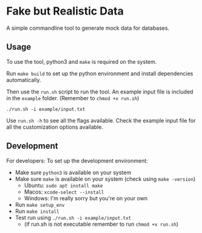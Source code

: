 # Fake but Realistic Data

A simple commandline tool to generate mock data for databases.

## Usage

To use the tool, python3 and `make` is required on the system.

Run `make build` to set up the python environment and install dependencies automatically.

Then use the `run.sh` script to run the tool. An example input file is included in the `example` folder. (Remember to `chmod +x run.sh`)

```
./run.sh -i example/input.txt
```

Use `run.sh -h` to see all the flags available. Check the example input file for all the customization options available.

## Development

For developers: To set up the development environment:

- Make sure `python3` is available on your system
- Make sure `make` is available on your system (check using `make -version`)
    - Ubuntu: `sudo apt install make`
    - Macos: `xcode-select --install`
    - Windows: I'm really sorry but you're on your own
- Run `make setup_env`
- Run `make install`
- Test run using `./run.sh -i example/input.txt` 
    - (if run.sh is not executable remember to run `chmod +x run.sh`)
